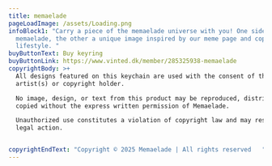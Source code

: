 ```yaml
---
title: memaelade
pageLoadImage: /assets/Loading.png
infoBlock1: "Carry a piece of the memaelade universe with you! One side shows
  memaelade, the other a unique image inspired by our meme page and copenhagen
  lifestyle. "
buyButtonText: Buy keyring
buyButtonLink: https://www.vinted.dk/member/285325938-memaelade
copyrightBody: >+
  All designs featured on this keychain are used with the consent of the
  artist(s) or copyright holder.

  No image, design, or text from this product may be reproduced, distributed, or
  copied without the express written permission of Memaelade.

  Unauthorized use constitutes a violation of copyright law and may result in
  legal action.


copyrightEndText: "Copyright © 2025 Memaelade | All rights reserved   "
---
```

